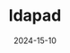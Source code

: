 ---
layout: post
title:  "ldapad"
date: "2024-15-10"
category: "Tools"
tags: ["Active Directory", "LDAP", "Python", "ldap3"]
---